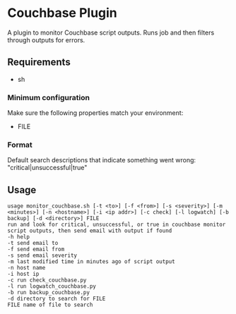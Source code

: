 # Couchbase Plugin
A plugin to monitor Couchbase script outputs. Runs job and then filters through outputs for errors.  

## Requirements
* sh

### Minimum configuration
Make sure the following properties match your environment:
* FILE

### Format
Default search descriptions that indicate something went wrong:
"critical|unsuccessful|true" 

## Usage
``` 
usage monitor_couchbase.sh [-t <to>] [-f <from>] [-s <severity>] [-m <minutes>] [-n <hostname>] [-i <ip addr>] [-c check] [-l logwatch] [-b backup] [-d <directory>] FILE
run and look for critical, unsuccessful, or true in couchbase monitor script outputs, then send email with output if found
-h help
-t send email to
-f send email from
-s send email severity
-m last modified time in minutes ago of script output
-n host name
-i host ip
-c run check_couchbase.py
-l run logwatch_couchbase.py
-b run backup_couchbase.py
-d directory to search for FILE
FILE name of file to search

```
